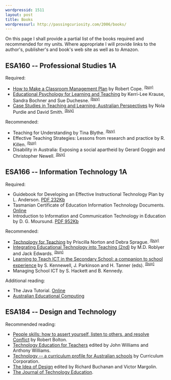 ```yaml
---
wordpressid: 1511
layout: post
title: Books
wordpressurl: http://passingcuriosity.com/2006/books/
---
```


On this page I shall provide a partial list of the books required and recommended for my units. Where appropriate I will provide links to the author's, publisher's and book's web site as well as to Amazon.

<h2>ESA160 -- Professional Studies 1A</h2>

Required:

- <a class="title" href="http://www.pearsoned.com.au/Catalogue/TitleDetails.aspx?isbn=0733976301">How to Make a Classroom Management Plan</a> by Robert Cope. <sup><a href="http://isbn.nu/0733976301">(buy)</a></sup>
- <a class="title" href="http://www.thomsonlearning.com.au/higher/education/krause/index.asp">Educational Psychology for Learning and Teaching</a> by Kerri-Lee Krause, Sandra Bochner and Sue Duchesne. <sup><a href="http://isbn.nu/017010351X">(buy)</a></sup>
- <a class="title" href="http://www.pearsoned.com.au/Catalogue/TitleDetails.aspx?isbn=0724812121">Case Studies in Teaching and Learning: Australian Perspectives</a> by Nola Purdie and David Smith. <sup><a href="http://isbn.nu/0724812121">(buy)</a></sup>

Recommended:

- <a class="title">Teaching for Understanding</a> by Tina Blythe. <sup><a href="http://isbn.nu/0787909939">(buy)</a></sup>
- <a class="title">Effective Teaching Strategies: Lessons from research and practice </a> by R. Killen. <sup><a href="http://isbn.nu/1876633670">(buy)</a></sup>
- <a class="title">Disability in Australia: Exposing a social apartheid</a> by Gerard Goggin and Christopher Newell. <sup><a href="http://isbn.nu/0868407194">(buy)</a></sup>

<h2>ESA166 -- Information Technology 1A</h2>

Required:

- Guidebook for Developing an Effective Instructional Technology Plan by L. Anderson. <a class="title" href="http://www2.msstate.edu/%7Elsa1/nctp/Guidebook.pdf">PDF 232Kb</a>
- Tasmanian Certificate of Education Information Technology Documents. <a class="title" href="http://www.tqa.tas.gov.au/1161">Online</a>
- Introduction to Information and Communication Technology in Education by D. G. Moursund. <a class="title" href="http://darkwing.uoregon.edu/%7emoursund/Books/ICT/ICTBook.pdf">PDF 952Kb</a>

Recommended:

- <a class="title" href="http://pearsoned.com.au/Catalogue/TitleDetails.aspx?isbn=0205309151">Technology for Teaching</a> by Priscilla Norton and Debra Sprague. <sup><a href="http://isbn.nu/0205309151">(buy)</a></sup>
- <a class="title" href="http://cwx.prenhall.com/bookbind/pubbooks/roblyer/">Integrating Educational Technology into Teaching (2nd)</a> by M.D. Roblyer and Jack Edwards. <sup><a href="http://isbn.nu/013042319X">(buy)</a></sup>
- <a class="title" href="http://ecommerce.tandf.co.uk/catalogue/DetailedDisplay.asp?ISBN=0415276691&ResourceCentre=SEARCH&amp;RedirectPage=PerformSearch%2Easp&amp;curpage=1">Learning to Teach ICT in the Secondary School: a companion to school experience</a> by S. Kennewell, J. Parkinson and H. Tanner (eds). <sup><a href="http://isbn.nu/0415276691">(buy)</a></sup>
- Managing School ICT by S. Hackett and B. Kennedy.

Additional reading:

- The Java Tutorial. <a href="http://java.sun.com/docs/books/tutorial/">Online</a>
- <a class="title" href="http://www.acce.edu.au/journal/default.asp">Australian Educational Computing</a>

<h2>ESA184 -- Design and Technology</h2>

Recommended reading:

- <a class="title" href="http://isbn.nu/0731800311">People skills: how to assert yourself, listen to others, and resolve Conflict</a> by Robert Bolton.
- <a class="title" href="http://isbn.nu/073294077X">Technology Education for Teachers</a> edited by John Williams and Anthony Williams.
- <a class="title" href="http://isbn.nu/186366209X">Technology -- a curriculum profile for Australian schools</a> by Curriculum Corporation.
- <a class="title" href="http://isbn.nu/0262631660">The Idea of Design</a> edited by Richard Buchanan and Victor Margolin.
- <a class="title" href="http://scholar.lib.vt.edu/ejournals/JTE/">The Journal of Technology Education</a>.
